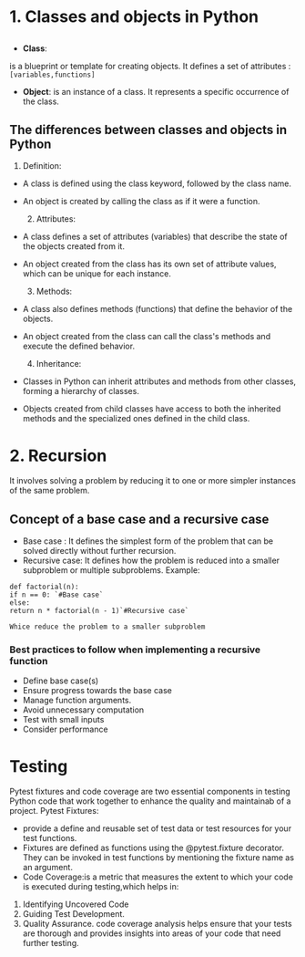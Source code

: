 # 1. Classes and objects in Python

##

- **Class**:

is a blueprint or template for creating objects.
It defines a set of attributes :<br>
`[variables,functions]
`

- **Object**:
 is an instance of a class. It represents a specific occurrence of the class.

## The differences between classes and objects in Python

 1. Definition:

- A class is defined using the class keyword, followed by the class name.
- An object is created by calling the class as if it were a function.

  2. Attributes:

- A class defines a set of attributes (variables) that describe the state of the objects created from it.
- An object created from the class has its own set of attribute values, which can be unique for each instance.

  3. Methods:

- A class also defines methods (functions) that define the behavior of the objects.
- An object created from the class can call the class's methods and execute the defined behavior.

  4. Inheritance:

- Classes in Python can inherit attributes and methods from other classes, forming a hierarchy of classes.
- Objects created from child classes have access to both the inherited methods and the specialized ones defined in the child class.

# 2. Recursion

It involves solving a problem by reducing it to one or more simpler instances of the same problem.

## Concept of a base case and a recursive case

- Base case : It defines the simplest form of the problem that can be solved directly without further recursion.
- Recursive case: It defines how the problem is reduced into a smaller subproblem or multiple subproblems.
Example:
```
def factorial(n):
if n == 0: `#Base case`
else:
return n * factorial(n - 1)`#Recursive case`
```
`Whice reduce the problem to a smaller subproblem`
### Best practices to follow when implementing a recursive function
- Define base case(s)
- Ensure progress towards the base case
- Manage function arguments.
- Avoid unnecessary computation
- Test with small inputs
- Consider performance
# Testing
Pytest fixtures and code coverage are two essential components in testing Python code that work together to enhance the quality and maintainab of a project.
 Pytest Fixtures:
 - provide a define and reusable set of test data or test resources for your test functions. 
 - Fixtures are defined as functions using the @pytest.fixture decorator. 
 They can be invoked in test functions by mentioning the fixture name as an argument.
- Code Coverage:is a metric that measures the extent to which your code is executed during testing,which helps in:
1. Identifying Uncovered Code
2. Guiding Test Development.
3. Quality Assurance.
code coverage analysis helps ensure that your tests are thorough and provides insights into areas of your code that need further testing.
